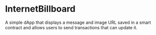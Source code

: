 # InternetBillboard
A simple dApp that displays a message and image URL saved in a smart contract and allows users to send transactions that can update it.
